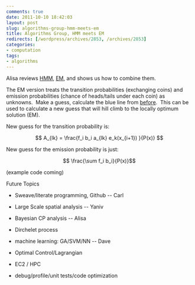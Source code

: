 ```yaml
---
comments: true
date: 2011-10-10 18:42:03
layout: post
slug: algorithms-group-hmm-meets-em
title: Algorithms Group, HMM meets EM
redirects: [/wordpress/archives/2853, /archives/2853]
categories:
- computation
tags:
- algorithms
---
```


Alisa reviews [HMM](http://www.carlboettiger.info/archives/2521), [EM](http://www.carlboettiger.info/archives/2215), and shows us how to combine them.

The EM version treats the transition probabilities (exchanging coins) and emission probabilities (chance of heads/tails under each coin) as unknowns.  Make a guess, calculate the blue line from [before](http://www.carlboettiger.info/archives/2521).  This can be used to calculate a new guess that will hill climb to the locally optimum solution (EM).

New guess for the transition probability is:

$$ A_{lk} = \frac{f_i b_i a_{lk} e_k(x_{i+1}) }{P(x)} $$

New guess for the emission probability is just:

$$ \frac{\sum f_i b_i}{P(x)}$$

(example code coming)

Future Topics



	
  * Sweave/literate programming, Github -- Carl

	
  * Large Scale spatial analysis -- Yaniv

	
  * Bayesian CP analysis -- Alisa

	
  * Dirchelet process

	
  * machine learning: GA/SVM/NN -- Dave

	
  * Optimal Control/Lagrangian

	
  * EC2 / HPC

	
  * debug/profile/unit tests/code optimization


